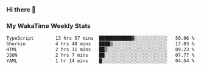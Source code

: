 ### Hi there 👋

<!--
**royschrauwen/royschrauwen** is a ✨ _special_ ✨ repository because its `README.md` (this file) appears on your GitHub profile.

Here are some ideas to get you started:

- 🔭 I’m currently working on ...
- 🌱 I’m currently learning ...
- 👯 I’m looking to collaborate on ...
- 🤔 I’m looking for help with ...
- 💬 Ask me about ...
- 📫 How to reach me: ...
- 😄 Pronouns: ...
- ⚡ Fun fact: ...
-->


### My WakaTime Weekly Stats
<!--START_SECTION:waka-->

```txt
TypeScript        13 hrs 57 mins  ████████████▓░░░░░░░░░░░░   50.96 %
Gherkin           4 hrs 40 mins   ████▒░░░░░░░░░░░░░░░░░░░░   17.03 %
HTML              2 hrs 31 mins   ██▒░░░░░░░░░░░░░░░░░░░░░░   09.23 %
JSON              2 hrs 7 mins    ██░░░░░░░░░░░░░░░░░░░░░░░   07.77 %
YAML              1 hr 14 mins    █░░░░░░░░░░░░░░░░░░░░░░░░   04.54 %
```

<!--END_SECTION:waka-->
